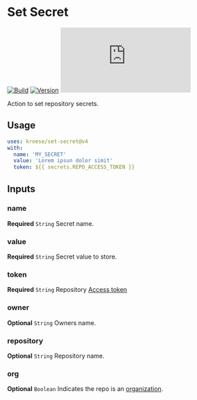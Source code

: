 # Set Secret
[![Build](https://github.com/kroese/set-secret/actions/workflows/build.yml/badge.svg)](https://github.com/kroese/set-secret/actions/workflows/build.yml)
[![Version](https://img.shields.io/github/v/tag/kroese/set-secret?label=version&color=066da5)](https://github.com/kroese/set-secret/)
[![Size](https://img.shields.io/github/size/kroese/set-secret/dist/index.js?branch=release/v4&label=size&color=066da5)](https://github.com/kroese/set-secret/)

Action to set repository secrets.

## Usage

```YAML
uses: kroese/set-secret@v4
with:
  name: 'MY_SECRET'
  value: 'Lorem ipsun dolor simit'
  token: ${{ secrets.REPO_ACCESS_TOKEN }}
```

## Inputs

### name

**Required** `String` Secret name.

### value

**Required** `String` Secret value to store.

### token

**Required** `String` Repository [Access token](https://docs.github.com/en/github/authenticating-to-github/creating-a-personal-access-token)

### owner

**Optional** `String` Owners name.

### repository

**Optional** `String` Repository name.

### org

**Optional** `Boolean` Indicates the repo is an [organization](https://docs.github.com/en/github/setting-up-and-managing-organizations-and-teams/about-organizations).
